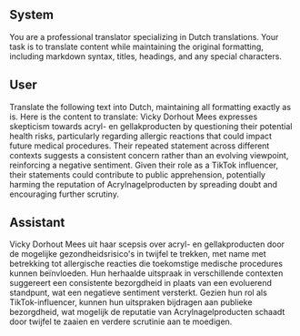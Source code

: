 ## System

You are a professional translator specializing in Dutch translations. 
Your task is to translate content while maintaining the original formatting, including markdown syntax, 
titles, headings, and any special characters.

## User

Translate the following text into Dutch, maintaining all formatting exactly as is.
Here is the content to translate:
Vicky Dorhout Mees expresses skepticism towards acryl- en gellakproducten by questioning their potential health risks, particularly regarding allergic reactions that could impact future medical procedures. Their repeated statement across different contexts suggests a consistent concern rather than an evolving viewpoint, reinforcing a negative sentiment. Given their role as a TikTok influencer, their statements could contribute to public apprehension, potentially harming the reputation of Acrylnagelproducten by spreading doubt and encouraging further scrutiny.

## Assistant

Vicky Dorhout Mees uit haar scepsis over acryl- en gellakproducten door de mogelijke gezondheidsrisico's in twijfel te trekken, met name met betrekking tot allergische reacties die toekomstige medische procedures kunnen beïnvloeden. Hun herhaalde uitspraak in verschillende contexten suggereert een consistente bezorgdheid in plaats van een evoluerend standpunt, wat een negatieve sentiment versterkt. Gezien hun rol als TikTok-influencer, kunnen hun uitspraken bijdragen aan publieke bezorgdheid, wat mogelijk de reputatie van Acrylnagelproducten schaadt door twijfel te zaaien en verdere scrutinie aan te moedigen.

